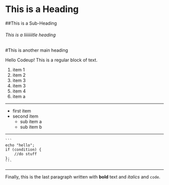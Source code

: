 # This is a Heading
##This is a Sub-Heading
###### This is a liiiiiiitle heading
#This is another main heading

Hello Codeup! This is a regular block of text.

1. item 1
1. item 2
1. item 3
1. item 3
1. item 4
1. item a

---
* first item
* second item
	* sub item a
	* sub item b

---
	```
	echo "hello";
	if (condition) {
		//do stuff
	};
	```
---
Finally, this is the last paragraph written with **bold** text and *italics* and `code`.